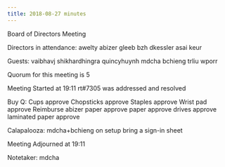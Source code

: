 ```yaml
---
title: 2018-08-27 minutes
---
```

Board of Directors Meeting

Directors in attendance:
awelty
abizer
gleeb
bzh
dkessler
asai
keur

Guests:
vaibhavj
shikhardhingra
quincyhuynh
mdcha
bchieng
trliu
wporr

Quorum for this meeting is 5

Meeting Started at 19:11
rt#7305 was addressed and resolved

Buy Q:
Cups                    approve
Chopsticks              approve
Staples                 approve
Wrist pad               approve
Reimburse abizer paper  approve
paper                   approve
drives                  approve          
laminated paper         approve

Calapalooza:
mdcha+bchieng on setup
bring a sign-in sheet



Meeting Adjourned at 19:11

Notetaker: mdcha
